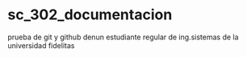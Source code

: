 # sc_302_documentacion
prueba de git y github denun estudiante regular de ing.sistemas de la universidad fidelitas 
